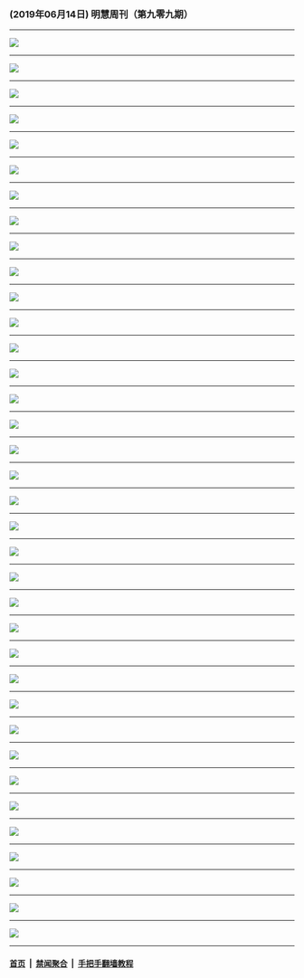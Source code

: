 ### (2019年06月14日) 明慧周刊（第九零九期） 

---

<img src="http://qikan.minghui.org/mhqkpage/qikanimage/2019/06/14/mhweekly909_read-online1.png"/><hr/>
<img src="http://qikan.minghui.org/mhqkpage/qikanimage/2019/06/14/mhweekly909_read-online2.png"/><hr/>
<img src="http://qikan.minghui.org/mhqkpage/qikanimage/2019/06/14/mhweekly909_read-online3.png"/><hr/>
<img src="http://qikan.minghui.org/mhqkpage/qikanimage/2019/06/14/mhweekly909_read-online4.png"/><hr/>
<img src="http://qikan.minghui.org/mhqkpage/qikanimage/2019/06/14/mhweekly909_read-online5.png"/><hr/>
<img src="http://qikan.minghui.org/mhqkpage/qikanimage/2019/06/14/mhweekly909_read-online6.png"/><hr/>
<img src="http://qikan.minghui.org/mhqkpage/qikanimage/2019/06/14/mhweekly909_read-online7.png"/><hr/>
<img src="http://qikan.minghui.org/mhqkpage/qikanimage/2019/06/14/mhweekly909_read-online8.png"/><hr/>
<img src="http://qikan.minghui.org/mhqkpage/qikanimage/2019/06/14/mhweekly909_read-online9.png"/><hr/>
<img src="http://qikan.minghui.org/mhqkpage/qikanimage/2019/06/14/mhweekly909_read-online10.png"/><hr/>
<img src="http://qikan.minghui.org/mhqkpage/qikanimage/2019/06/14/mhweekly909_read-online11.png"/><hr/>
<img src="http://qikan.minghui.org/mhqkpage/qikanimage/2019/06/14/mhweekly909_read-online12.png"/><hr/>
<img src="http://qikan.minghui.org/mhqkpage/qikanimage/2019/06/14/mhweekly909_read-online13.png"/><hr/>
<img src="http://qikan.minghui.org/mhqkpage/qikanimage/2019/06/14/mhweekly909_read-online14.png"/><hr/>
<img src="http://qikan.minghui.org/mhqkpage/qikanimage/2019/06/14/mhweekly909_read-online15.png"/><hr/>
<img src="http://qikan.minghui.org/mhqkpage/qikanimage/2019/06/14/mhweekly909_read-online16.png"/><hr/>
<img src="http://qikan.minghui.org/mhqkpage/qikanimage/2019/06/14/mhweekly909_read-online17.png"/><hr/>
<img src="http://qikan.minghui.org/mhqkpage/qikanimage/2019/06/14/mhweekly909_read-online18.png"/><hr/>
<img src="http://qikan.minghui.org/mhqkpage/qikanimage/2019/06/14/mhweekly909_read-online19.png"/><hr/>
<img src="http://qikan.minghui.org/mhqkpage/qikanimage/2019/06/14/mhweekly909_read-online20.png"/><hr/>
<img src="http://qikan.minghui.org/mhqkpage/qikanimage/2019/06/14/mhweekly909_read-online21.png"/><hr/>
<img src="http://qikan.minghui.org/mhqkpage/qikanimage/2019/06/14/mhweekly909_read-online22.png"/><hr/>
<img src="http://qikan.minghui.org/mhqkpage/qikanimage/2019/06/14/mhweekly909_read-online23.png"/><hr/>
<img src="http://qikan.minghui.org/mhqkpage/qikanimage/2019/06/14/mhweekly909_read-online24.png"/><hr/>
<img src="http://qikan.minghui.org/mhqkpage/qikanimage/2019/06/14/mhweekly909_read-online25.png"/><hr/>
<img src="http://qikan.minghui.org/mhqkpage/qikanimage/2019/06/14/mhweekly909_read-online26.png"/><hr/>
<img src="http://qikan.minghui.org/mhqkpage/qikanimage/2019/06/14/mhweekly909_read-online27.png"/><hr/>
<img src="http://qikan.minghui.org/mhqkpage/qikanimage/2019/06/14/mhweekly909_read-online28.png"/><hr/>
<img src="http://qikan.minghui.org/mhqkpage/qikanimage/2019/06/14/mhweekly909_read-online29.png"/><hr/>
<img src="http://qikan.minghui.org/mhqkpage/qikanimage/2019/06/14/mhweekly909_read-online30.png"/><hr/>
<img src="http://qikan.minghui.org/mhqkpage/qikanimage/2019/06/14/mhweekly909_read-online31.png"/><hr/>
<img src="http://qikan.minghui.org/mhqkpage/qikanimage/2019/06/14/mhweekly909_read-online32.png"/><hr/>
<img src="http://qikan.minghui.org/mhqkpage/qikanimage/2019/06/14/mhweekly909_read-online33.png"/><hr/>
<img src="http://qikan.minghui.org/mhqkpage/qikanimage/2019/06/14/mhweekly909_read-online34.png"/><hr/>
<img src="http://qikan.minghui.org/mhqkpage/qikanimage/2019/06/14/mhweekly909_read-online35.png"/><hr/>
<img src="http://qikan.minghui.org/mhqkpage/qikanimage/2019/06/14/mhweekly909_read-online36.png"/><hr/>


#### [首页](../../../..) &nbsp;|&nbsp; [禁闻聚合](https://github.com/gfw-breaker/banned-news) &nbsp;|&nbsp; [手把手翻墙教程](https://github.com/gfw-breaker/guides) 